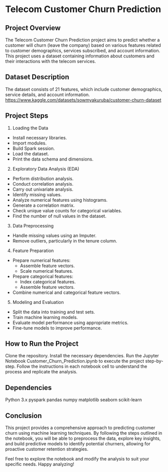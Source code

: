 # Telecom Customer Churn Prediction

## Project Overview
The Telecom Customer Churn Prediction project aims to predict whether a customer will churn (leave the company) based on various features related to customer demographics, services subscribed, and account information. This project uses a dataset containing information about customers and their interactions with the telecom services.

## Dataset Description
The dataset consists of 21 features, which include customer demographics, service details, and account information.
https://www.kaggle.com/datasets/sowmyakuruba/customer-churn-dataset

## Project Steps
1. Loading the Data

* Install necessary libraries.
* Import modules.
* Build Spark session.
* Load the dataset.
* Print the data schema and dimensions.

2. Exploratory Data Analysis (EDA)

* Perform distribution analysis.
* Conduct correlation analysis.
* Carry out univariate analysis.
* Identify missing values.
* Analyze numerical features using histograms.
* Generate a correlation matrix.
* Check unique value counts for categorical variables.
* Find the number of null values in the dataset.

3. Data Preprocessing

* Handle missing values using an Imputer.
* Remove outliers, particularly in the tenure column.

4. Feature Preparation

* Prepare numerical features:
  - Assemble feature vectors.
  - Scale numerical features.
* Prepare categorical features:
  - Index categorical features.
  - Assemble feature vectors.
* Combine numerical and categorical feature vectors.

5. Modeling and Evaluation

* Split the data into training and test sets.
* Train machine learning models.
* Evaluate model performance using appropriate metrics.
* Fine-tune models to improve performance.

## How to Run the Project
Clone the repository.
Install the necessary dependencies.
Run the Jupyter Notebook Customer_Churn_Prediction.ipynb to execute the project step-by-step.
Follow the instructions in each notebook cell to understand the process and replicate the analysis.

## Dependencies
Python 3.x
pyspark
pandas
numpy
matplotlib
seaborn
scikit-learn

## Conclusion
This project provides a comprehensive approach to predicting customer churn using machine learning techniques. By following the steps outlined in the notebook, you will be able to preprocess the data, explore key insights, and build predictive models to identify potential churners, allowing for proactive customer retention strategies.

Feel free to explore the notebook and modify the analysis to suit your specific needs. Happy analyzing! ​
